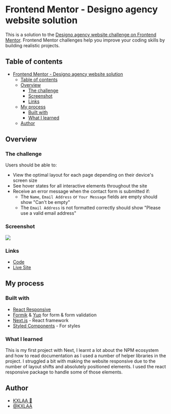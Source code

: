 # Frontend Mentor - Designo agency website solution

This is a solution to the [Designo agency website challenge on Frontend Mentor](https://www.frontendmentor.io/challenges/designo-multipage-website-G48K6rfUT). Frontend Mentor challenges help you improve your coding skills by building realistic projects. 

## Table of contents

- [Frontend Mentor - Designo agency website solution](#frontend-mentor---designo-agency-website-solution)
  - [Table of contents](#table-of-contents)
  - [Overview](#overview)
    - [The challenge](#the-challenge)
    - [Screenshot](#screenshot)
    - [Links](#links)
  - [My process](#my-process)
    - [Built with](#built-with)
    - [What I learned](#what-i-learned)
  - [Author](#author)


## Overview

### The challenge

Users should be able to:

- View the optimal layout for each page depending on their device's screen size
- See hover states for all interactive elements throughout the site
- Receive an error message when the contact form is submitted if:
  - The `Name`, `Email Address` or `Your Message` fields are empty should show "Can't be empty"
  - The `Email Address` is not formatted correctly should show "Please use a valid email address"

### Screenshot

![](./public/assets/designo-multi-page-website.gif)

### Links

- [Code](https://github.com/KXLAA/designo-multi-page-website)
- [Live Site](https://designo-multi-page-website-mocha.vercel.app/)

## My process

### Built with

- [React Responsive](https://www.npmjs.com/package/react-responsive)
- [Formik](https://formik.org/) & [Yup](https://github.com/jquense/yup) for form & form validation
- [Next.js](https://nextjs.org/) - React framework
- [Styled Components](https://styled-components.com/) - For styles


### What I learned

This is my first project with Next, I learnt a lot about the NPM ecosystem and how to read documentation as I used a number of helper libraries in the project. I struggled a bit with making the website responsive due to the number of layout shifts and absolutely positioned elements. I used the react responsive package to handle some of those elements.


## Author

- [KXLAA 🤙](https://kxlaa.com/)
- [@KXLAA](https://twitter.com/KXLAA_)
